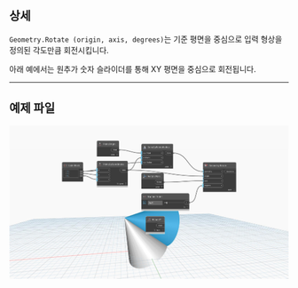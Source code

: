 <!--- Autodesk.DesignScript.Geometry.Geometry.Rotate(geometry, origin, axis, degrees) --->
<!--- Z62AE2MAWASIXXZ7HW3OJ37OGY24A3M2KOTCHO7DR52NRIL2JQCA --->
## 상세
`Geometry.Rotate (origin, axis, degrees)`는 기준 평면을 중심으로 입력 형상을 정의된 각도만큼 회전시킵니다.

아래 예에서는 원추가 숫자 슬라이더를 통해 XY 평면을 중심으로 회전됩니다.

___
## 예제 파일

![Geometry.Rotate(origin, axis, degrees)](./Z62AE2MAWASIXXZ7HW3OJ37OGY24A3M2KOTCHO7DR52NRIL2JQCA_img.jpg)
